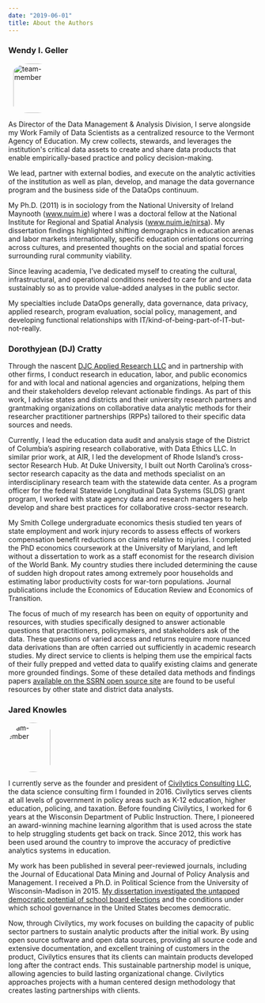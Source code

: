 ```yaml
---
date: "2019-06-01"
title: About the Authors
---
```



### Wendy I. Geller

<div style=" width: 100px; height: 100px; position: relative; overflow: hidden; border-radius: 40%;">
    <img src="/w_headshot.png" alt="team-member" style="display: inline; margin: 0 auto; height: 100%; margin-left: 10%; width: auto;">
    </img>
</div>

As Director of the Data Management & Analysis Division, I serve alongside my Work Family of Data Scientists as a centralized resource to the Vermont Agency of Education. My crew collects, stewards, and leverages the institution's critical data assets to create and share data products that enable empirically-based practice and policy decision-making.

We lead, partner with external bodies, and execute on the analytic activities of the institution as well as plan, develop, and manage the data governance program and the business side of the DataOps continuum.

My Ph.D. (2011) is in sociology from the National University of Ireland Maynooth (www.nuim.ie) where I was a doctoral fellow at the National Institute for Regional and Spatial Analysis (www.nuim.ie/nirsa). My dissertation findings highlighted shifting demographics in education arenas and labor markets internationally, specific education orientations occurring across cultures, and presented thoughts on the social and spatial forces surrounding rural community viability.

Since leaving academia, I’ve dedicated myself to creating the cultural, infrastructural, and operational conditions needed to care for and use data sustainably so as to provide value-added analyses in the public sector.

My specialties include DataOps generally, data governance, data privacy, applied research, program evaluation, social policy, management, and developing functional relationships with IT/kind-of-being-part-of-IT-but-not-really.

### Dorothyjean (DJ) Cratty

Through the nascent [DJC Applied Research LLC](https://www.DJCAppliedResearch.com) and in partnership with other firms, I conduct research in education, labor, and public economics for and with local and national agencies and organizations, helping them and their stakeholders develop relevant actionable findings. As part of this work, I advise states and districts and their university research partners and grantmaking organizations on collaborative data analytic methods for their researcher practitioner partnerships (RPPs) tailored to their specific data sources and needs. 

Currently, I lead the education data audit and analysis stage of the District of Columbia’s aspiring research collaborative, with Data Ethics LLC. In similar prior work, at AIR, I led the development of Rhode Island’s cross-sector Research Hub. At Duke University, I built out North Carolina’s cross-sector research capacity as the data and methods specialist on an interdisciplinary research team with the statewide data center. As a program officer for the federal Statewide Longitudinal Data Systems (SLDS) grant program, I worked with state agency data and research managers to help develop and share best practices for collaborative cross-sector research. 

My Smith College undergraduate economics thesis studied ten years of state employment and work injury records to assess effects of workers compensation benefit reductions on claims relative to injuries. I completed the PhD economics coursework at the University of Maryland, and left without a dissertation to work as a staff economist for the research division of the World Bank. My country studies there included determining the cause of sudden high dropout rates among extremely poor households and estimating labor productivity costs for war-torn populations. Journal publications include the Economics of Education Review and Economics of Transition.

The focus of much of my research has been on equity of opportunity and resources, with studies specifically designed to answer actionable questions that practitioners, policymakers, and stakeholders ask of the data. These questions of varied access and returns require more nuanced data derivations than are often carried out sufficiently in academic research studies. My direct service to clients is helping them use the empirical facts of their fully prepped and vetted data to qualify existing claims and generate more grounded findings. Some of these detailed data methods and findings papers [available on the SSRN open source site](https://papers.ssrn.com/sol3/cf_dev/AbsByAuth.cfm?per_id=1589079) are found to be useful resources by other state and district data analysts. 


### Jared Knowles


<div style=" width: 100px; height: 100px; position: relative; overflow: hidden; border-radius: 50%;">
    <img src="/j_headshot.jpg" alt="team-member" style="display: inline; margin: 0 auto; margin-left: -15%; height: 100%; width: auto;">
    </img>
</div>

I currently serve as the founder and president of 
[Civilytics Consulting LLC](https://www.civilytics.com), the data science consulting firm I founded in 2016. Civilytics
serves clients at all levels of government in policy areas such as K-12 education, higher education,
policing, and taxation. Before founding Civilytics, I worked for 6 years at the Wisconsin Department
of Public Instruction. There, I pioneered an award-winning machine learning algorithm that is used
across the state to help struggling students get back on track. Since 2012, this work has been used
around the country to improve the accuracy of predictive analytics systems in education.

My work has been published in several peer-reviewed journals, including the Journal of Educational
Data Mining and Journal of Policy Analysis and Management. I received a Ph.D. in Political Science
from the University of Wisconsin-Madison in 2015. 
[My dissertation investigated the untapped democratic potential of school board elections](https://www.jaredknowles.com/phd-research) and the conditions under which school 
governance in the United States becomes democratic. 

Now, through Civilytics, my work focuses on building the capacity of public sector partners to
sustain analytic products after the initial work. By using open source software and open data
sources, providing all source code and extensive documentation, and excellent training of customers
in the product, Civilytics ensures that its clients can maintain products developed long after the
contract ends. This sustainable partnership model is unique, allowing agencies to build lasting
organizational change. Civilytics approaches projects with a human centered design methodology that
creates lasting partnerships with clients.